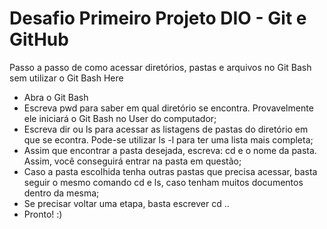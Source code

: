 # Desafio Primeiro Projeto DIO - Git e GitHub
Passo a passo de como acessar diretórios, pastas e arquivos no Git Bash sem utilizar o Git Bash Here
- Abra o Git Bash
- Escreva pwd para saber em qual diretório se encontra. Provavelmente ele iniciará o Git Bash no User do computador;
- Escreva dir ou ls para acessar as listagens de pastas do diretório em que se econtra. Pode-se utilizar ls -l para ter uma lista mais completa;
- Assim que encontrar a pasta desejada, escreva: cd e o nome da pasta. Assim, você conseguirá entrar na pasta em questão;
- Caso a pasta escolhida tenha outras pastas que precisa acessar, basta seguir o mesmo comando cd e ls, caso tenham muitos documentos dentro da mesma;
- Se precisar voltar uma etapa, basta escrever cd ..
- Pronto! :) 
